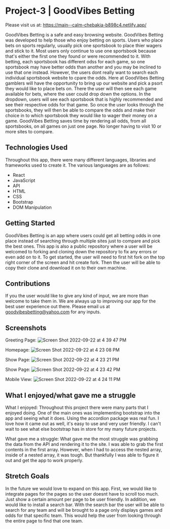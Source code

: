 # Project-3 | GoodVibes Betting

Please visit us at: https://main--calm-chebakia-b898c4.netlify.app/

GoodVibes Betting is a safe and easy browsing website. GoodVibes Betting was developed to help those who enjoy betting on sports. Users who place bets on sports regularly, usually pick one sportsbook to place thier wagers and stick to it. Most users only continue to use one sportsbook because that's either the first one they found or were recommended to it. With betting, each sportsbook has different odss for each game, so one sportsbook may have better odds than another and you may be inclined to use that one instead. However, the users dont really want to search each individual sportsbook website to cpare the odds. Here at GoodVibes Betting gamblers will have the opportunity to bring up our website and pick a psort they would like to place bets on. There the user will then see each game available for bets, where the user could drop down the options. In the dropdown, users will see each sportsbook that is highly recommended and see their respective odds for that game. So once the user looks through the sportsbooks, they will then be able to compare the odds and make their choice in to which sportsbook they would like to wager their money on a game. GoodVibes Betting saves time by rendering all odds, from all sportsbooks, on all games on just one page. No longer having to visit 10 or more sites to compare.

## Technologies Used

Throughout this app, there were many different languages, libraries and frameworks used to create it. The various langueages are as follows:
  - React
  - JavaScript
  - API
  - HTML
  - CSS
  - Bootstrap
  - DOM Manipulation
  
## Getting Started
 
GoodVibes Betting is an app where users could get all betting odds in one place instead of searching through multiple sites just to compare and pick the best ones. This app is also a public repository where a user will be welcomed to forking and cloning down the repository to fix any errors or even add on to it. To get started, the user will need to first hit fork on the top right corner of the screen and hit create fork. Then the user will be able to copy their clone and download it on to their own machine. 

## Contributions

If you the user would like to give any kind of input, we are more than welcome to take them in. We are always up to improving our app for the best user experience out there. Please email us at goodvibesbetting@yahoo.com for any inputs.

## Screenshots

Greeting Page:
![Screen Shot 2022-09-22 at 4 39 47 PM](https://user-images.githubusercontent.com/102116778/191846677-0e30dd50-ae5a-44b4-ba05-a0211a92a307.png)

Homepage:
![Screen Shot 2022-09-22 at 4 23 08 PM](https://user-images.githubusercontent.com/102116778/191846175-c925f435-73fa-49a5-ad40-d84874a86320.png)

Show Page:
![Screen Shot 2022-09-22 at 4 23 21 PM](https://user-images.githubusercontent.com/102116778/191846188-ecaa8758-ad7f-4213-9062-1c152c248b85.png)

Show Page:
![Screen Shot 2022-09-22 at 4 23 42 PM](https://user-images.githubusercontent.com/102116778/191846198-5d007d3d-b9e4-434a-b640-b6f86b34a682.png)

Mobile View:
![Screen Shot 2022-09-22 at 4 24 11 PM](https://user-images.githubusercontent.com/102116778/191846224-5baf0e26-3af1-4d52-b1d2-dc6f54cbeab0.png)

## What I enjoyed/what gave me a struggle

What I enjoyed:
Throughout this project there were many parts that I enjoyed doing. One of the main ones was implementing bootstrap into the app and seeing what it does. Using the accordion package was real fun. I love how it came out as well, it's easy to use and very user friendly. I can't wait to see what else bootstrap has in store for my many future projects. 

What gave me a struggle:
What gave me the most struggle was grabbing the data from the API and rendering it to the site. I was able to grab the first contents in the first array. However, when I had to access the nested array, inside of a nested array, it was tough. But thankfully I was able to figure it out and get the app to work properly. 

## Stretch Goals

In the future we would love to expand on this app. First, we would like to integrate pages for the pages so the user doesnt have to scroll too much. Just show a certain amount per page to be user friendly. In addition, we would like to install a search bar. With the search bar the user will be able to search for any team and will be brought to a page only displays games and odds for that specific team. This would help the user from looking through the entire page to find that one team.
